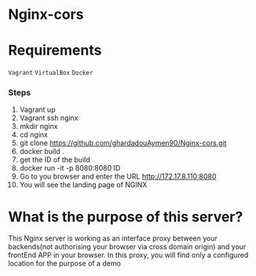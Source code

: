 # Nginx-cors

# Requirements
`Vagrant`
`VirtualBox`
`Docker`

### Steps
1. Vagrant up
2. Vagrant ssh nginx
3. mkdir nginx
4. cd nginx
5. git clone https://github.com/ghardadouAymen90/Nginx-cors.git
6. docker build .
7. get the ID of the build
8. docker run -it -p 8080:8080 ID
9. Go to you browser and enter the URL http://172.17.8.110:8080
10. You will see the landing page of NGINX


# What is the purpose of this server?
This Nginx server is working as an interface proxy between your backends(not authorising your browser via cross domain origin) and your frontEnd APP in your browser.
In this proxy, you will find only a configured location for the purpose of a demo
